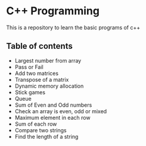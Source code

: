 # C++ Programming

This is a repository to learn the basic programs of c++


## Table of contents

- Largest number from array
- Pass or Fail
- Add two matrices
- Transpose of a matrix
- Dynamic memory allocation
- Stick games
- Queue
- Sum of Even and Odd numbers
- Check an array is even, odd or mixed
- Maximum element in each row
- Sum of each row
- Compare two strings
- Find the length of a string
